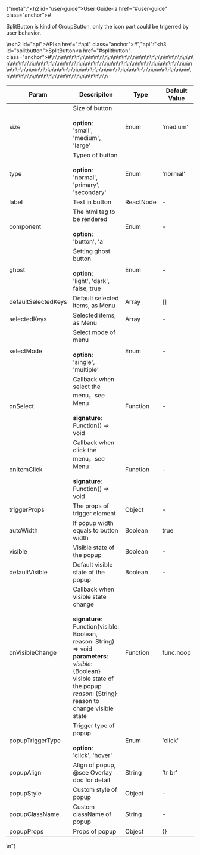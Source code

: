 {"meta":"<h2 id=\"user-guide\">User Guide<a href=\"#user-guide\" class=\"anchor\">#</a></h2><p>SplitButton is kind of GroupButton, only the icon part could be trigerred by user behavior.</p>\n<h2 id=\"api\">API<a href=\"#api\" class=\"anchor\">#</a></h2>","api":"<h3 id=\"splitbutton\">SplitButton<a href=\"#splitbutton\" class=\"anchor\">#</a></h3><table>\n<thead>\n<tr>\n<th>Param</th>\n<th>Descripiton</th>\n<th>Type</th>\n<th>Default Value</th>\n</tr>\n</thead>\n<tbody>\n<tr>\n<td>size</td>\n<td>Size of button<br><br><strong>option</strong>:<br>&apos;small&apos;, &apos;medium&apos;, &apos;large&apos;</td>\n<td>Enum</td>\n<td>&apos;medium&apos;</td>\n</tr>\n<tr>\n<td>type</td>\n<td>Typeo of button<br><br><strong>option</strong>:<br>&apos;normal&apos;, &apos;primary&apos;, &apos;secondary&apos;</td>\n<td>Enum</td>\n<td>&apos;normal&apos;</td>\n</tr>\n<tr>\n<td>label</td>\n<td>Text in button</td>\n<td>ReactNode</td>\n<td>-</td>\n</tr>\n<tr>\n<td>component</td>\n<td>The html tag to be rendered<br><br><strong>option</strong>:<br>&apos;button&apos;, &apos;a&apos;</td>\n<td>Enum</td>\n<td>-</td>\n</tr>\n<tr>\n<td>ghost</td>\n<td>Setting ghost button <br><br><strong>option</strong>:<br>&apos;light&apos;, &apos;dark&apos;, false, true</td>\n<td>Enum</td>\n<td>-</td>\n</tr>\n<tr>\n<td>defaultSelectedKeys</td>\n<td>Default selected items, as Menu</td>\n<td>Array</td>\n<td>[]</td>\n</tr>\n<tr>\n<td>selectedKeys</td>\n<td>Selected items, as Menu</td>\n<td>Array</td>\n<td>-</td>\n</tr>\n<tr>\n<td>selectMode</td>\n<td>Select mode of menu<br><br><strong>option</strong>:<br>&apos;single&apos;, &apos;multiple&apos;</td>\n<td>Enum</td>\n<td>-</td>\n</tr>\n<tr>\n<td>onSelect</td>\n<td>Callback when select the menu&#xFF0C;see Menu<br><br><strong>signature</strong>:<br>Function() =&gt; void</td>\n<td>Function</td>\n<td>-</td>\n</tr>\n<tr>\n<td>onItemClick</td>\n<td>Callback when click the menu&#xFF0C;see Menu<br><br><strong>signature</strong>:<br>Function() =&gt; void</td>\n<td>Function</td>\n<td>-</td>\n</tr>\n<tr>\n<td>triggerProps</td>\n<td>The props of trigger element</td>\n<td>Object</td>\n<td>-</td>\n</tr>\n<tr>\n<td>autoWidth</td>\n<td>If popup width equals to button width</td>\n<td>Boolean</td>\n<td>true</td>\n</tr>\n<tr>\n<td>visible</td>\n<td>Visible state of the popup</td>\n<td>Boolean</td>\n<td>-</td>\n</tr>\n<tr>\n<td>defaultVisible</td>\n<td>Default visible state of the popup</td>\n<td>Boolean</td>\n<td>-</td>\n</tr>\n<tr>\n<td>onVisibleChange</td>\n<td>Callback when visible state change<br><br><strong>signature</strong>:<br>Function(visible: Boolean, reason: String) =&gt; void<br><strong>parameters</strong>:<br><em>visible</em>: {Boolean} visible state of the popup<br><em>reason</em>: {String} reason to change visible state</td>\n<td>Function</td>\n<td>func.noop</td>\n</tr>\n<tr>\n<td>popupTriggerType</td>\n<td>Trigger type of popup<br><br><strong>option</strong>:<br>&apos;click&apos;, &apos;hover&apos;</td>\n<td>Enum</td>\n<td>&apos;click&apos;</td>\n</tr>\n<tr>\n<td>popupAlign</td>\n<td>Align of popup, @see Overlay doc for detail</td>\n<td>String</td>\n<td>&apos;tr br&apos;</td>\n</tr>\n<tr>\n<td>popupStyle</td>\n<td>Custom style of popup</td>\n<td>Object</td>\n<td>-</td>\n</tr>\n<tr>\n<td>popupClassName</td>\n<td>Custom className of popup</td>\n<td>String</td>\n<td>-</td>\n</tr>\n<tr>\n<td>popupProps</td>\n<td>Props of popup</td>\n<td>Object</td>\n<td>{}</td>\n</tr>\n</tbody>\n</table>\n"}